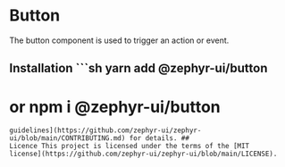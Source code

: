 # Button

The button component is used to trigger an action or event.

## Installation ```sh yarn add @zephyr-ui/button

# or npm i @zephyr-ui/button

```## Contribution Yes please! See the [contributing
guidelines](https://github.com/zephyr-ui/zephyr-ui/blob/main/CONTRIBUTING.md) for details. ##
Licence This project is licensed under the terms of the [MIT
license](https://github.com/zephyr-ui/zephyr-ui/blob/main/LICENSE).
```
